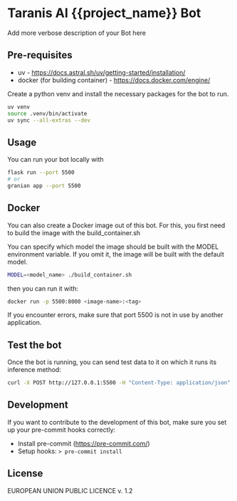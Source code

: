 # Taranis AI {{project_name}} Bot

Add more verbose description of your Bot here


## Pre-requisites

- uv - https://docs.astral.sh/uv/getting-started/installation/
- docker (for building container) - https://docs.docker.com/engine/

Create a python venv and install the necessary packages for the bot to run.

```bash
uv venv
source .venv/bin/activate
uv sync --all-extras --dev
```

## Usage

You can run your bot locally with

```bash
flask run --port 5500
# or
granian app --port 5500
```


## Docker

You can also create a Docker image out of this bot. For this, you first need to build the image with the build_container.sh

You can specify which model the image should be built with the MODEL environment variable. If you omit it, the image will be built with the default model.

```bash
MODEL=<model_name> ./build_container.sh
```

then you can run it with:

```bash
docker run -p 5500:8000 <image-name>:<tag>
```

If you encounter errors, make sure that port 5500 is not in use by another application.


## Test the bot

Once the bot is running, you can send test data to it on which it runs its inference method:

```bash
curl -X POST http://127.0.0.1:5500 -H "Content-Type: application/json" -d '{"key": "some data"}'
```

## Development

If you want to contribute to the development of this bot, make sure you set up your pre-commit hooks correctly:

- Install pre-commit (https://pre-commit.com/)
- Setup hooks: `> pre-commit install`


## License

EUROPEAN UNION PUBLIC LICENCE v. 1.2
